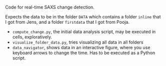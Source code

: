 Code for real-time SAXS change detection.

Expects the data to be in the folder `DATA` which contains a folder `inline` that I got from Jens, and a folder `firstdata` that I got from Pooja.

- `compute_change.py`, the initial data analysis script, may be executed in cells, exploratively.
- `visualize_folder_data.py`, tries visualizing all data in all folders 
- `data_navigator`, shows data in an interactive figure, where you use keyboard arrows to change the time. Has to be executed as a Python script.

